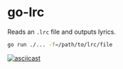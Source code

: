 # go-lrc

Reads an `.lrc` file and outputs lyrics.

```bash
go run ./... -f=/path/to/lrc/file
```

[![asciicast](https://asciinema.org/a/628895.svg)](https://asciinema.org/a/628895)
